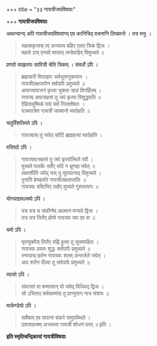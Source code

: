 +++
title = "३३ गायत्रीजपविषयाः"

+++
**गायत्रीजपविषयाः**

अथान्यान्य् अपि गायत्रीजपविषयाण्य् एव कानिचिद् वचनानि लिख्यन्ते । तत्र मनुः ।

> सहस्रकृत्वस् त्व् अभ्यस्य बहिर् एतत् त्रिकं द्विजः ।  
> महतो ऽप्य् एनसो मासात् त्वचेवाहिर् विमुच्यते ॥

प्रणवो व्याहृतयः सावित्री चेति त्रिकम् । संवर्तो ऽपि ।

> ब्रह्मचारी मिताहारः सर्वभूतानुकम्पनः ।  
> गायत्रीलक्षजापेन सर्वपापैः प्रमुच्यते ॥  
> अयाज्ययाजनं कृत्वा भुक्त्वा चान्नं विगर्हितम् ।  
> गायत्र्य् अष्टसहस्रं तु जपं कृत्वा विशुद्ध्यति ॥  
> ऐहितामुष्मिकं पापं सर्वं निरवशेषतः ।  
> पञ्चरात्रेण गायत्रीं जपमानो व्यपोहति ॥

चतुर्विंशतिमते ऽपि ।

> गायत्र्यास् तु जपेत् कोटिं ब्रह्महत्यां व्यपोहति ।

वसिष्ठो ऽपि ।

> गायत्र्यष्टसहस्रं तु जपं कृत्वोत्थिते रवौ ।  
> मुच्यते पातकैः सर्वैर् यदि न भ्रूणहा भवेत् ॥  
> लक्षाशीतिं जपेद् यस् तु सुरापानाद् विमुच्यते ।  
> पुनाति हेमहर्तारं गायत्रीलक्षसप्ततिः ॥  
> गायत्र्याः षष्टिभिर् लक्षैर् मुच्यते गुरुतल्पगः ॥

योगयाज्ञवल्क्यो ऽपि ।

> यत्र यत्र च संकीर्णम् आत्मानं मन्यते द्विजः ।  
> तत्र तत्र तिलैर् होमो गायत्र्या जप एव वा ॥

यमो ऽपि ।

> घृतयुक्तैस् तिलैर् वह्निं हुत्वा तु सुसमाहितः ।  
> गायत्र्याः प्रयतः शुद्धः सर्वपापैः प्रमुच्यते ॥  
> स्नायाच् छतेन गायत्र्याः शतम् अन्तर्जले जपेत् ।  
> अपः शतेन पीत्वा तु सर्वपापैः प्रमुच्यते ॥

व्यासो ऽपि ।

> संवत्सरं वा षण्मासान् यो जपेद् विधिवद् द्विजः ।  
> सो ऽचिरात् सर्वकामांस् तु प्राप्नुयान् नात्र संशयः ॥

मार्कण्डेयो ऽपि ।

> सर्वेषाम् एव पापानां संकरे समुपस्थिते ।  
> दशसाहस्रम् अभ्यस्ता गायत्री शोधनं परम् ॥ इति ।

**इति स्मृतिचन्द्रिकायां गायत्रीविषयाः**
